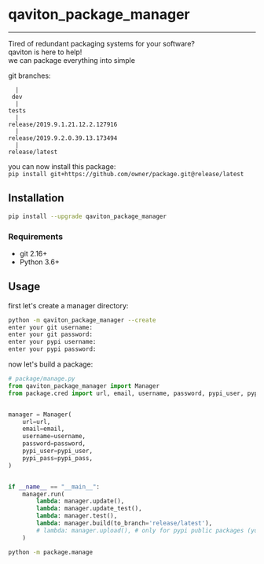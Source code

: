 # qaviton_package_manager
-------------------------
  
Tired of redundant packaging systems for your software?  
qaviton is here to help!  
we can package everything into simple  
  
git branches:  
```
  |
 dev
  |
tests
  |  
release/2019.9.1.21.12.2.127916      
  |
release/2019.9.2.0.39.13.173494     
  |
release/latest
```  
you can now install this package:  
```pip install git+https://github.com/owner/package.git@release/latest```  
  
## Installation  
```sh  
pip install --upgrade qaviton_package_manager
```  

### Requirements
- git 2.16+  
- Python 3.6+  
  
## Usage  
  
first let's create a manager directory:  
```bash
python -m qaviton_package_manager --create
enter your git username:
enter your git password:
enter your pypi username:
enter your pypi password:
```  
  
now let's build a package:  
```python
# package/manage.py
from qaviton_package_manager import Manager
from package.cred import url, email, username, password, pypi_user, pypi_pass


manager = Manager(
    url=url,
    email=email,
    username=username,
    password=password,
    pypi_user=pypi_user,
    pypi_pass=pypi_pass,
)


if __name__ == "__main__":
    manager.run(
        lambda: manager.update(),
        lambda: manager.update_test(),
        lambda: manager.test(),
        lambda: manager.build(to_branch='release/latest'),
        # lambda: manager.upload(), # only for pypi public packages (you can uncomment if you understand the implications)
    )
```  
```bash
python -m package.manage
```  
  
  
  
  
  